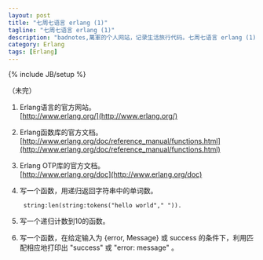 ```yaml
---
layout: post
title: "七周七语言 erlang (1)"
tagline: "七周七语言 erlang (1)"
description: "badnotes,萬軍的个人网站，记录生活旅行代码。七周七语言 erlang (1)。"
category: Erlang
tags: [Erlang]
---
```

{% include JB/setup %}

（未完）

1. Erlang语言的官方网站。<br />
	[http://www.erlang.org/](http://www.erlang.org/)

2. Erlang函数库的官方文档。<br />
	[http://www.erlang.org/doc/reference_manual/functions.html](http://www.erlang.org/doc/reference_manual/functions.html)

3. Erlang OTP库的官方文档。<br />
	[http://www.erlang.org/doc](http://www.erlang.org/doc)

4. 写一个函数，用递归返回字符串中的单词数。

	 	string:len(string:tokens("hello world"," ")).


5. 写一个递归计数到10的函数。

6. 写一个函数，在给定输入为 {error, Message} 或 success 的条件下，利用匹配相应地打印出 "success" 或 "error: message" 。